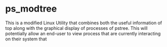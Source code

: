 # ps_modtree
This is a modified Linux Utility that combines both the useful information of top along with
the graphical display of processes of pstree. This will potentially allow an end-user to view
process that are currently interacting on their system that 
